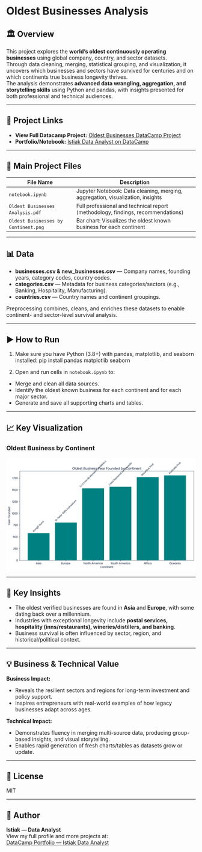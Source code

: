 # Oldest Businesses Analysis

## 🏛️ Overview

This project explores the **world’s oldest continuously operating businesses** using global company, country, and sector datasets.  
Through data cleaning, merging, statistical grouping, and visualization, it uncovers which businesses and sectors have survived for centuries and on which continents true business longevity thrives.  
The analysis demonstrates **advanced data wrangling, aggregation, and storytelling skills** using Python and pandas, with insights presented for both professional and technical audiences.

---

## 🔗 Project Links

- **View Full Datacamp Project:** [Oldest Businesses DataCamp Project](https://www.datacamp.com/datalab/w/6eb219a7-8fa8-4911-b841-215060fe49a5/edit)
- **Portfolio/Notebook:** [Istiak Data Analyst on DataCamp](https://www.datacamp.com/datalab/w/6eb219a7-8fa8-4911-b841-215060fe49a5/edit)

---

## 📂 Main Project Files

| File Name                       | Description                                                        |
|---------------------------------|--------------------------------------------------------------------|
| `notebook.ipynb`                | Jupyter Notebook: Data cleaning, merging, aggregation, visualization, insights |
| `Oldest Businesses Analysis.pdf`| Full professional and technical report (methodology, findings, recommendations) |
| `Oldest Businesses by Continent.png` | Bar chart: Visualizes the oldest known business for each continent |

---

## 📊 Data

- **businesses.csv & new_businesses.csv** — Company names, founding years, category codes, country codes.
- **categories.csv** — Metadata for business categories/sectors (e.g., Banking, Hospitality, Manufacturing).
- **countries.csv** — Country names and continent groupings.

Preprocessing combines, cleans, and enriches these datasets to enable continent- and sector-level survival analysis.

---

## ▶️ How to Run

1. Make sure you have Python (3.8+) with pandas, matplotlib, and seaborn installed:
pip install pandas matplotlib seaborn



2. Open and run cells in `notebook.ipynb` to:
 - Merge and clean all data sources.
 - Identify the oldest known business for each continent and for each major sector.
 - Generate and save all supporting charts and tables.

---

## 📈 Key Visualization

### Oldest Business by Continent

![Oldest Businesses by Continent](Oldest%20Businesses%20by%20Continent.png)

---

## 📑 Key Insights

- The oldest verified businesses are found in **Asia** and **Europe**, with some dating back over a millennium.
- Industries with exceptional longevity include **postal services, hospitality (inns/restaurants), wineries/distillers, and banking**.
- Business survival is often influenced by sector, region, and historical/political context.

---

## 💡 Business & Technical Value

**Business Impact:**
- Reveals the resilient sectors and regions for long-term investment and policy support.
- Inspires entrepreneurs with real-world examples of how legacy businesses adapt across ages.

**Technical Impact:**
- Demonstrates fluency in merging multi-source data, producing group-based insights, and visual storytelling.
- Enables rapid generation of fresh charts/tables as datasets grow or update.

---

## 📜 License

MIT

---

## 👤 Author

**Istiak — Data Analyst**  
View my full profile and more projects at:  
[DataCamp Portfolio — Istiak Data Analyst](https://www.datacamp.com/datalab/w/6eb219a7-8fa8-4911-b841-215060fe49a5/edit)